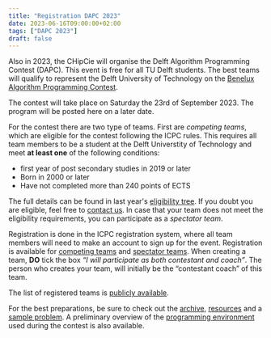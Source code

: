 ```yaml
---
title: "Registration DAPC 2023"
date: 2023-06-16T09:00:00+02:00
tags: ["DAPC 2023"]
draft: false
---
```

Also in 2023, the CHipCie will organise the Delft Algorithm Programming Contest (DAPC). This event is free for all TU Delft
students. The best teams will qualify to represent the Delft University of Technology on the [Benelux Algorithm Programming Contest](https://2023.bapc.eu/).

The contest will take place on Saturday the 23rd of September 2023. The program will be posted here on a later date.

For the contest there are two type of teams. First are *competing teams*, which are eligible for the contest following the
ICPC rules. This requires all team members to be a student at the Delft Universtity of Technology and meet **at least one** of the following conditions:
* first year of post secondary studies in 2019 or later
* Born in 2000 or later
* Have not completed more than 240 points of ECTS

The full details can be found in last year's [eligibility tree](https://drive.google.com/file/d/1Gt0gh7e9ubSZOr1ZpZ3liU1g0__fPzg1/view). 
If you doubt you are eligible, feel free to [contact us](/contact).
In case that your team does not meet the eligibility requirements, you can participate as a *spectator team*.

Registration is done in the ICPC registration system, where all team members will need to make an account to sign up for the event.
Registration is available for [competing teams](https://icpc.global/private/teamRegistration/site/32360)
and [spectator teams](https://icpc.global/private/teamRegistration/site/32361).
When creating a team, **DO** tick the box *“I will participate as both contestant and coach”*.
The person who creates your team, will initially be the “contestant coach” of this team.

The list of registered teams is [publicly available](https://icpc.global/regionals/finder/BAPC-Preliminaries-2024/teams).

For the best preparations, be sure to check out the [archive](/archive), [resources](/resources) and a [sample problem](/sample).
A preliminary overview of the [programming environment](/systems) used during the contest is also available.
